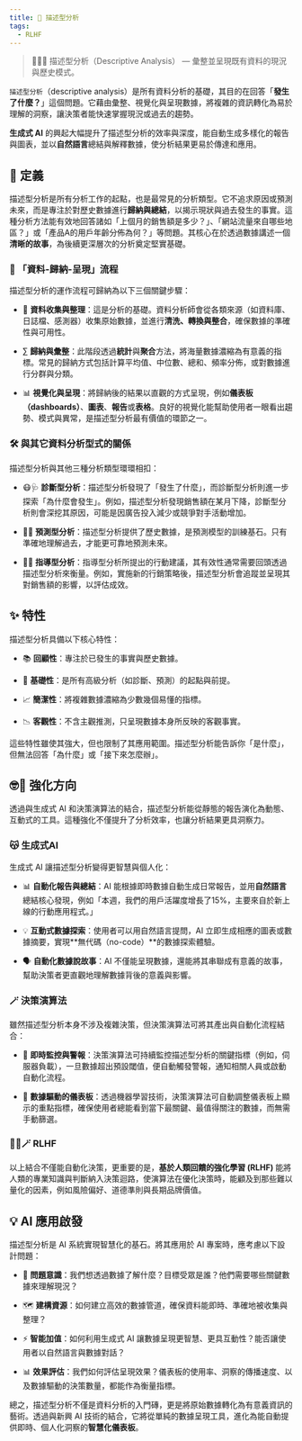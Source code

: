 ```yaml
---
title: 🔵 描述型分析
tags:
  - RLHF
---
```

> 🔵🤓📘 描述型分析（Descriptive Analysis） — 彙整並呈現既有資料的現況與歷史模式。 

`描述型分析`（descriptive analysis）是所有資料分析的基礎，其目的在回答「**發生了什麼？**」這個問題。它藉由彙整、視覺化與呈現數據，將複雜的資訊轉化為易於理解的洞察，讓決策者能快速掌握現況或過去的趨勢。

**生成式 AI** 的興起大幅提升了描述型分析的效率與深度，能自動生成多樣化的報告與圖表，並以**自然語言**總結與解釋數據，使分析結果更易於傳達和應用。

## 🔵 定義

描述型分析是所有分析工作的起點，也是最常見的分析類型。它不追求原因或預測未來，而是專注於對歷史數據進行**歸納與總結**，以揭示現狀與過去發生的事實。這種分析方法能有效地回答諸如「上個月的銷售額是多少？」、「網站流量來自哪些地區？」或「產品A的用戶年齡分佈為何？」等問題。其核心在於透過數據講述一個**清晰的故事**，為後續更深層次的分析奠定堅實基礎。

### 🔁 「資料-歸納-呈現」流程

描述型分析的運作流程可歸納為以下三個關鍵步驟：

- 💾 **資料收集與整理**：這是分析的基礎。資料分析師會從各類來源（如資料庫、日誌檔、感測器）收集原始數據，並進行**清洗、轉換與整合**，確保數據的準確性與可用性。
    
- ∑ **歸納與彙整**：此階段透過**統計**與**聚合**方法，將海量數據濃縮為有意義的指標。常見的歸納方式包括計算平均值、中位數、總和、頻率分佈，或對數據進行分群與分類。
    
- 📊 **視覺化與呈現**：將歸納後的結果以直觀的方式呈現，例如**儀表板（dashboards）**、**圖表**、**報告**或**表格**。良好的視覺化能幫助使用者一眼看出趨勢、模式與異常，是描述型分析最有價值的環節之一。

### 🛠 與其它資料分析型式的關係

描述型分析與其他三種分析類型環環相扣：

- 😷🩺 **診斷型分析**：描述型分析發現了「發生了什麼」，而診斷型分析則進一步探索「為什麼會發生」。例如，描述型分析發現銷售額在某月下降，診斷型分析則會深挖其原因，可能是因廣告投入減少或競爭對手活動增加。
    
- 🤠🔮 **預測型分析**：描述型分析提供了歷史數據，是預測模型的訓練基石。只有準確地理解過去，才能更可靠地預測未來。
    
- 🧐🧭 **指導型分析**：指導型分析所提出的行動建議，其有效性通常需要回頭透過描述型分析來衡量。例如，實施新的行銷策略後，描述型分析會追蹤並呈現其對銷售額的影響，以評估成效。

## ✨ 特性

描述型分析具備以下核心特性：

- 📚 **回顧性**：專注於已發生的事實與歷史數據。
    
- 🎯 **基礎性**：是所有高級分析（如診斷、預測）的起點與前提。
    
- 📈 **簡潔性**：將複雜數據濃縮為少數幾個易懂的指標。
    
- 📉 **客觀性**：不含主觀推測，只呈現數據本身所反映的客觀事實。
    

這些特性雖使其強大，但也限制了其應用範圍。描述型分析能告訴你「是什麼」，但無法回答「為什麼」或「接下來怎麼辦」。

## 🤓📘 強化方向

透過與生成式 AI 和決策演算法的結合，描述型分析能從靜態的報告演化為動態、互動式的工具。這種強化不僅提升了分析效率，也讓分析結果更具洞察力。

### 😽 生成式AI

生成式 AI 讓描述型分析變得更智慧與個人化：

- 📊 **自動化報告與總結**：AI 能根據即時數據自動生成日常報告，並用**自然語言**總結核心發現，例如「本週，我們的用戶活躍度增長了15%，主要來自於新上線的行動應用程式。」
    
- 💡 **互動式數據探索**：使用者可以用自然語言提問，AI 立即生成相應的圖表或數據摘要，實現**無代碼（no-code）**的數據探索體驗。
    
- 🗣️ **自動化數據說故事**：AI 不僅能呈現數據，還能將其串聯成有意義的故事，幫助決策者更直觀地理解數據背後的意義與影響。

### 🪄 決策演算法

雖然描述型分析本身不涉及複雜決策，但決策演算法可將其產出與自動化流程結合：

- 🚨 **即時監控與警報**：決策演算法可持續監控描述型分析的關鍵指標（例如，伺服器負載），一旦數據超出預設閾值，便自動觸發警報，通知相關人員或啟動自動化流程。
    
- 🤖 **數據驅動的儀表板**：透過機器學習技術，決策演算法可自動調整儀表板上顯示的重點指標，確保使用者總能看到當下最關鍵、最值得關注的數據，而無需手動篩選。

### 🔁😽🪄 RLHF

以上結合不僅能自動化決策，更重要的是，**基於人類回饋的強化學習 (RLHF)** 能將人類的專業知識與判斷納入決策迴路，使演算法在優化決策時，能顧及到那些難以量化的因素，例如風險偏好、道德準則與長期品牌價值。

## 💡 AI 應用啟發

描述型分析是 AI 系統實現智慧化的基石。將其應用於 AI 專案時，應考慮以下設計問題：

- 🎯 **問題意識**：我們想透過數據了解什麼？目標受眾是誰？他們需要哪些關鍵數據來理解現況？
    
- 🗺️ **建構資源**：如何建立高效的數據管道，確保資料能即時、準確地被收集與整理？
    
- ⚡ **智能加值**：如何利用生成式 AI 讓數據呈現更智慧、更具互動性？能否讓使用者以自然語言與數據對話？
    
- 📊 **效果評估**：我們如何評估呈現效果？儀表板的使用率、洞察的傳播速度、以及數據驅動的決策數量，都能作為衡量指標。
    

總之，描述型分析不僅是資料分析的入門磚，更是將原始數據轉化為有意義資訊的藝術。透過與新興 AI 技術的結合，它將從單純的數據呈現工具，進化為能自動提供即時、個人化洞察的**智慧化儀表板**。
